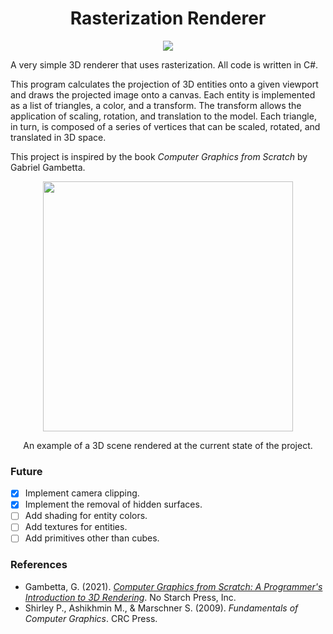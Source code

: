 ﻿<div align="center">
    <h1>Rasterization Renderer</h1>
</div>

<p align="center">
    <img src="https://forthebadge.com/images/badges/made-with-c-sharp.svg"></a>
</p>

A very simple 3D renderer that uses rasterization. All code is written in C#.

This program calculates the projection of 3D entities onto a given viewport and draws the projected image onto a canvas. Each entity is implemented as a list of triangles, a color, and a transform. The transform allows the application of scaling, rotation, and translation to the model. Each triangle, in turn, is composed of a series of vertices that can be scaled, rotated, and translated in 3D space.

This project is inspired by the book *Computer Graphics from Scratch* by Gabriel Gambetta.

<p align="center">
    <img src="https://i.imgur.com/zbfwCAU.png" width=400></a>
</p>
<p align="center">An example of a 3D scene rendered at the current state of the project.</p>

### Future

- [x] Implement camera clipping.
- [x] Implement the removal of hidden surfaces.
- [ ] Add shading for entity colors.
- [ ] Add textures for entities.
- [ ] Add primitives other than cubes.

### References

- Gambetta, G. (2021). [*Computer Graphics from Scratch: A Programmer's Introduction to 3D Rendering*](https://gabrielgambetta.com/computer-graphics-from-scratch/). No Starch Press, Inc.
- Shirley P., Ashikhmin M., & Marschner S. (2009). *Fundamentals of Computer Graphics*. CRC Press.